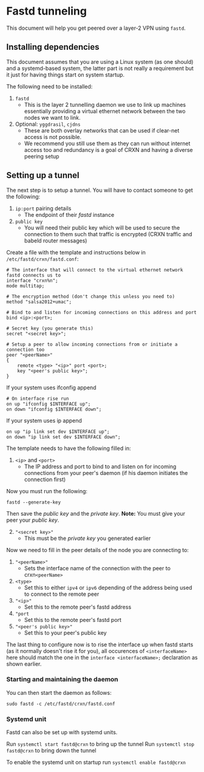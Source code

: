 Fastd tunneling
===============

This document will help you get peered over a layer-2 VPN using `fastd`.

## Installing dependencies

This document assumes that you are using a Linux system (as one should) and a systemd-based system, the latter part is not really a requirement but it just for having things start on system startup.

The following need to be installed:

1. `fastd`
	* This is the layer 2 tunnelling daemon we use to link up machines essentially providing a virtual ethernet network between the two nodes we want to link.
2. Optional: `yggdrasil`, `cjdns`
	* These are both overlay networks that can be used if clear-net access is not possible.
	* We recommend you still use them as they can run without internet access too and redundancy is a goal of CRXN and having a diverse peering setup

## Setting up a tunnel

The next step is to setup a tunnel. You will have to contact someone to get the following:

1. `ip:port` pairing details
	* The endpoint of their *fastd* instance
2. `public key`
	* You will need their public key which will be used to secure the connection to them such that traffic is encrypted (CRXN traffic and babeld router messages)

Create a file with the template and instructions below in `/etc/fastd/crxn/fastd.conf`:

```
# The interface that will connect to the virtual ethernet network fastd connects us to
interface "crxn%n";
mode multitap;

# The encryption method (don't change this unless you need to)
method "salsa2012+umac";

# Bind to and listen for incoming connections on this address and port
bind <ip>:<port>;

# Secret key (you generate this)
secret "<secret key>";

# Setup a peer to allow incoming connections from or initiate a connection too
peer "<peerName>"
{
    remote <type> "<ip>" port <port>;
    key "<peer's public key>";
}

```

If your system uses ifconfig append
```
# On interface rise run
on up "ifconfig $INTERFACE up";
on down "ifconfig $INTERFACE down";
```

If your system uses ip append
```
on up "ip link set dev $INTERFACE up";
on down "ip link set dev $INTERFACE down";
```

The template needs to have the following filled in:

1. `<ip>` and `<port>`
	* The IP address and port to bind to and listen on for incoming connections from your peer's daemon (if his daemon initiates the connection first)

Now you must run the following:

```
fastd --generate-key
```

Then save the *public key* and the *private key*. **Note:** You must give your peer your *public key*.

2. `"<secret key>"`
	* This must be the *private key* you generated earlier


Now we need to fill in the peer details of the node you are connecting to:

1. `"<peerName>"`
	* Sets the interface name of the connection with the peer to crxn`<peerName>`
2. `<type>`
	* Set this to either `ipv4` or `ipv6` depending of the address being used to connect to the remote peer
3. `"<ip>"`
	* Set this to the remote peer's fastd address
4. `"port`
	* Set this to the remote peer's fastd port
5. `"<peer's public key>"`
	* Set this to your peer's public key

The last thing to configure now is to rise the interface up when fastd starts (as it normally doesn't rise it for you), all occurences of `<interfaceName>` here should match the one in the `interface <interfaceName>;` declaration as shown earlier.

### Starting and maintaining the daemon

You can then start the daemon as follows:

```
sudo fastd -c /etc/fastd/crxn/fastd.conf
```

### Systemd unit

Fastd can also be set up with systemd units.

Run `systemctl start fastd@crxn` to bring up the tunnel
Run `systemctl stop fastd@crxn` to bring down the tunnel

To enable the systemd unit on startup run `systemctl enable fastd@crxn`
